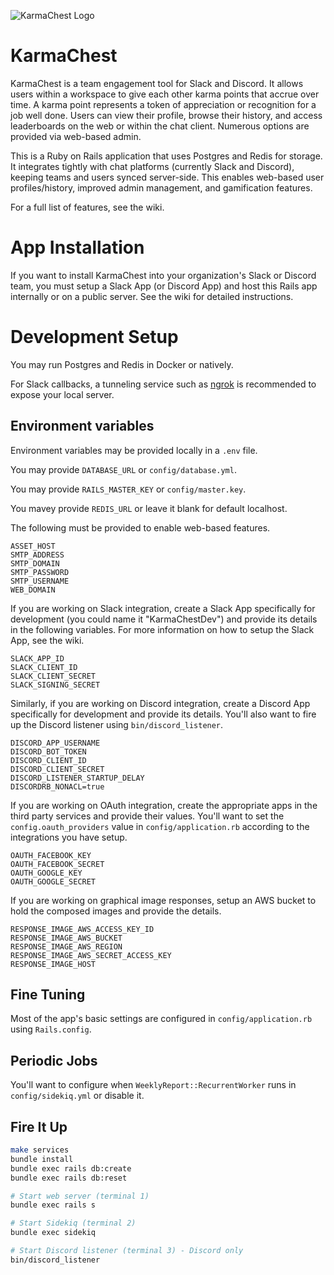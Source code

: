 ![KarmaChest Logo](https://github.com/jcraigk/karmachest/blob/master/app/webpacker/images/logos/karmachest-144.png)

# KarmaChest

KarmaChest is a team engagement tool for Slack and Discord. It allows users within a workspace to give each other karma points that accrue over time. A karma point represents a token of appreciation or recognition for a job well done. Users can view their profile, browse their history, and access leaderboards on the web or within the chat client. Numerous options are provided via web-based admin.

This is a Ruby on Rails application that uses Postgres and Redis for storage. It integrates tightly with chat platforms (currently Slack and Discord), keeping teams and users synced server-side. This enables web-based user profiles/history, improved admin management, and gamification features.

For a full list of features, see the wiki.


# App Installation

If you want to install KarmaChest into your organization's Slack or Discord team, you must setup a Slack App (or Discord App) and host this Rails app internally or on a public server. See the wiki for detailed instructions.


# Development Setup

You may run Postgres and Redis in Docker or natively.

For Slack callbacks, a tunneling service such as [ngrok](https://ngrok.com/) is recommended to expose your local server.


## Environment variables

Environment variables may be provided locally in a `.env` file.

You may provide `DATABASE_URL` or `config/database.yml`.

You may provide `RAILS_MASTER_KEY` or `config/master.key`.

You mavey provide `REDIS_URL` or leave it blank for default localhost.

The following must be provided to enable web-based features.

```
ASSET_HOST
SMTP_ADDRESS
SMTP_DOMAIN
SMTP_PASSWORD
SMTP_USERNAME
WEB_DOMAIN
```

If you are working on Slack integration, create a Slack App specifically for development (you could name it "KarmaChestDev") and provide its details in the following variables. For more information on how to setup the Slack App, see the wiki.

```
SLACK_APP_ID
SLACK_CLIENT_ID
SLACK_CLIENT_SECRET
SLACK_SIGNING_SECRET
```

Similarly, if you are working on Discord integration, create a Discord App specifically for development and provide its details. You'll also want to fire up the Discord listener using `bin/discord_listener`.

```
DISCORD_APP_USERNAME
DISCORD_BOT_TOKEN
DISCORD_CLIENT_ID
DISCORD_CLIENT_SECRET
DISCORD_LISTENER_STARTUP_DELAY
DISCORDRB_NONACL=true
```

If you are working on OAuth integration, create the appropriate apps in the third party services and provide their values. You'll want to set the `config.oauth_providers` value in `config/application.rb` according to the integrations you have setup.

```
OAUTH_FACEBOOK_KEY
OAUTH_FACEBOOK_SECRET
OAUTH_GOOGLE_KEY
OAUTH_GOOGLE_SECRET
```

If you are working on graphical image responses, setup an AWS bucket to hold the composed images and provide the details.

```
RESPONSE_IMAGE_AWS_ACCESS_KEY_ID
RESPONSE_IMAGE_AWS_BUCKET
RESPONSE_IMAGE_AWS_REGION
RESPONSE_IMAGE_AWS_SECRET_ACCESS_KEY
RESPONSE_IMAGE_HOST
```

## Fine Tuning

Most of the app's basic settings are configured in `config/application.rb` using `Rails.config`.


## Periodic Jobs

You'll want to configure when `WeeklyReport::RecurrentWorker` runs in `config/sidekiq.yml` or disable it.


## Fire It Up

```bash
make services
bundle install
bundle exec rails db:create
bundle exec rails db:reset

# Start web server (terminal 1)
bundle exec rails s

# Start Sidekiq (terminal 2)
bundle exec sidekiq

# Start Discord listener (terminal 3) - Discord only
bin/discord_listener
```
